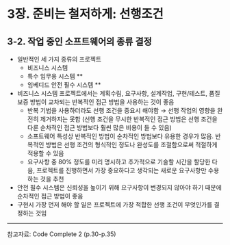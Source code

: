 # 3장. 준비는 철저하게: 선행조건

## 3-2. 작업 중인 소프트웨어의 종류 결정

- 일반적인 세 가지 종류의 프로젝트
    - 비즈니스 시스템
    - 특수 임무용 시스템 **
    - 임베디드 안전 필수 시스템 **
- 비즈니스 시스템 프로젝트에서는 계획수림, 요구사항, 설계작업, 구현/테스트, 품질 보증 방법이 교차되는 반복적인 접근 방법을 사용하는 것이 좋음
    - 반복 기법을 사용하더라도 선행 조건을 중요시 해야함 → 선행 작업의 영향을 완전히 제거하지는 못함 (선행 조건을 무시한 반복적인 접근 방법은 선행 조건을 다룬 순차적인 접근 방법보다 훨씬 많은 비용이 들 수 있음)
    - 소프트웨어 특성상 반복적인 방법이 순차적인 방법보다 유용한 경우가 많음. 반복적인 방법은 선행 조건의 형식적인 정도나 완성도를 조절함으로써 적절하게 적용할 수 있음
    - 요구사항 중 80% 정도를 미리 명시하고 추가적으로 기술할 시간을 할당한 다음, 프로젝트를 진행하면서 가장 중요하다고 생각되는 새로운 요구사항만 수용하는 것을 추천
- 안전 필수 시스템은 신뢰성을 높이기 위해 요구사항이 변경되지 않아야 하기 때문에 순차적인 접근 방법이 좋음
- 구현시 가장 먼저 해야 할 일은 프로젝트에 가장 적합한 선행 조건이 무엇인가를 결정하는 것임

---
참고자료: Code Complete 2 (p.30-p.35)